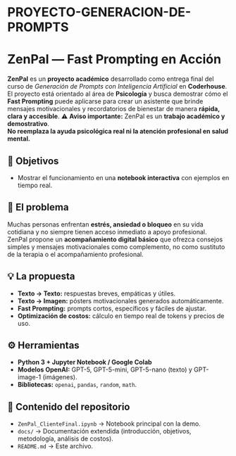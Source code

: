 # PROYECTO-GENERACION-DE-PROMPTS
# ZenPal — Fast Prompting en Acción
**ZenPal** es un **proyecto académico** desarrollado como entrega final del curso de *Generación de Prompts con Inteligencia Artificial* en **Coderhouse**.  
El proyecto está orientado al área de **Psicología** y busca demostrar cómo el **Fast Prompting** puede aplicarse para crear un asistente que brinde mensajes motivacionales y recordatorios de bienestar de manera **rápida, clara y accesible**.
⚠️ **Aviso importante:** ZenPal es un **trabajo académico y demostrativo**.  
**No reemplaza la ayuda psicológica real ni la atención profesional en salud mental.**
## 🎯 Objetivos  
- Mostrar el funcionamiento en una **notebook interactiva** con ejemplos en tiempo real.  
## 📝 El problema
Muchas personas enfrentan **estrés, ansiedad o bloqueo** en su vida cotidiana y no siempre tienen acceso inmediato a apoyo profesional.  
ZenPal propone un **acompañamiento digital básico** que ofrezca consejos simples y mensajes motivacionales como complemento, no como sustituto de la terapia o el acompañamiento profesional.
## 💡 La propuesta
- **Texto → Texto:** respuestas breves, empáticas y útiles.  
- **Texto → Imagen:** pósters motivacionales generados automáticamente.  
- **Fast Prompting:** prompts cortos, específicos y fáciles de ajustar.  
- **Optimización de costos:** cálculo en tiempo real de tokens y precios de uso.
## ⚙️ Herramientas
- **Python 3 + Jupyter Notebook / Google Colab**  
- **Modelos OpenAI:** GPT-5, GPT-5-mini, GPT-5-nano (texto) y GPT-image-1 (imágenes).  
- **Bibliotecas:** `openai`, `pandas`, `random`, `math`.  
## 📂 Contenido del repositorio
- `ZenPal_ClienteFinal.ipynb` → Notebook principal con la demo.  
- `docs/` → Documentación extendida (introducción, objetivos, metodología, análisis de costos).   
- `README.md` → Este archivo.

